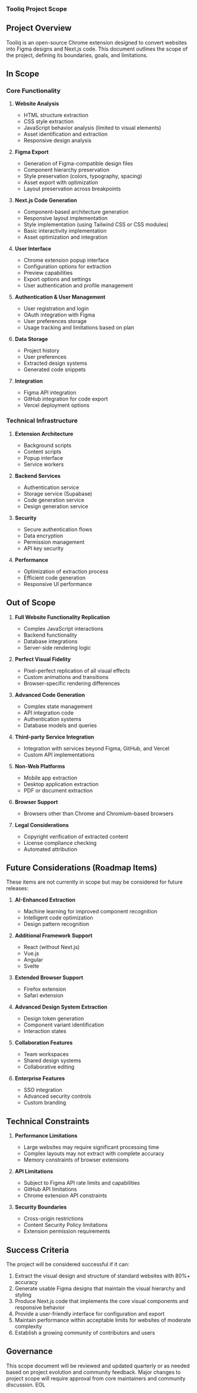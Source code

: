 ### Tooliq Project Scope

## Project Overview

Tooliq is an open-source Chrome extension designed to convert websites into Figma designs and Next.js code. This document outlines the scope of the project, defining its boundaries, goals, and limitations.

## In Scope

### Core Functionality

1. **Website Analysis**
   - HTML structure extraction
   - CSS style extraction
   - JavaScript behavior analysis (limited to visual elements)
   - Asset identification and extraction
   - Responsive design analysis

2. **Figma Export**
   - Generation of Figma-compatible design files
   - Component hierarchy preservation
   - Style preservation (colors, typography, spacing)
   - Asset export with optimization
   - Layout preservation across breakpoints

3. **Next.js Code Generation**
   - Component-based architecture generation
   - Responsive layout implementation
   - Style implementation (using Tailwind CSS or CSS modules)
   - Basic interactivity implementation
   - Asset optimization and integration

4. **User Interface**
   - Chrome extension popup interface
   - Configuration options for extraction
   - Preview capabilities
   - Export options and settings
   - User authentication and profile management

5. **Authentication & User Management**
   - User registration and login
   - OAuth integration with Figma
   - User preferences storage
   - Usage tracking and limitations based on plan

6. **Data Storage**
   - Project history
   - User preferences
   - Extracted design systems
   - Generated code snippets

7. **Integration**
   - Figma API integration
   - GitHub integration for code export
   - Vercel deployment options

### Technical Infrastructure

1. **Extension Architecture**
   - Background scripts
   - Content scripts
   - Popup interface
   - Service workers

2. **Backend Services**
   - Authentication service
   - Storage service (Supabase)
   - Code generation service
   - Design generation service

3. **Security**
   - Secure authentication flows
   - Data encryption
   - Permission management
   - API key security

4. **Performance**
   - Optimization of extraction process
   - Efficient code generation
   - Responsive UI performance

## Out of Scope

1. **Full Website Functionality Replication**
   - Complex JavaScript interactions
   - Backend functionality
   - Database integrations
   - Server-side rendering logic

2. **Perfect Visual Fidelity**
   - Pixel-perfect replication of all visual effects
   - Custom animations and transitions
   - Browser-specific rendering differences

3. **Advanced Code Generation**
   - Complex state management
   - API integration code
   - Authentication systems
   - Database models and queries

4. **Third-party Service Integration**
   - Integration with services beyond Figma, GitHub, and Vercel
   - Custom API implementations

5. **Non-Web Platforms**
   - Mobile app extraction
   - Desktop application extraction
   - PDF or document extraction

6. **Browser Support**
   - Browsers other than Chrome and Chromium-based browsers

7. **Legal Considerations**
   - Copyright verification of extracted content
   - License compliance checking
   - Automated attribution

## Future Considerations (Roadmap Items)

These items are not currently in scope but may be considered for future releases:

1. **AI-Enhanced Extraction**
   - Machine learning for improved component recognition
   - Intelligent code optimization
   - Design pattern recognition

2. **Additional Framework Support**
   - React (without Next.js)
   - Vue.js
   - Angular
   - Svelte

3. **Extended Browser Support**
   - Firefox extension
   - Safari extension

4. **Advanced Design System Extraction**
   - Design token generation
   - Component variant identification
   - Interaction states

5. **Collaboration Features**
   - Team workspaces
   - Shared design systems
   - Collaborative editing

6. **Enterprise Features**
   - SSO integration
   - Advanced security controls
   - Custom branding

## Technical Constraints

1. **Performance Limitations**
   - Large websites may require significant processing time
   - Complex layouts may not extract with complete accuracy
   - Memory constraints of browser extensions

2. **API Limitations**
   - Subject to Figma API rate limits and capabilities
   - GitHub API limitations
   - Chrome extension API constraints

3. **Security Boundaries**
   - Cross-origin restrictions
   - Content Security Policy limitations
   - Extension permission requirements

## Success Criteria

The project will be considered successful if it can:

1. Extract the visual design and structure of standard websites with 80%+ accuracy
2. Generate usable Figma designs that maintain the visual hierarchy and styling
3. Produce Next.js code that implements the core visual components and responsive behavior
4. Provide a user-friendly interface for configuration and export
5. Maintain performance within acceptable limits for websites of moderate complexity
6. Establish a growing community of contributors and users

## Governance

This scope document will be reviewed and updated quarterly or as needed based on project evolution and community feedback. Major changes to project scope will require approval from core maintainers and community discussion.
EOL
